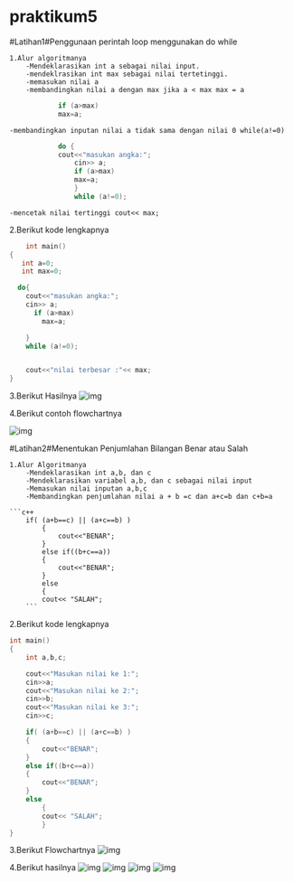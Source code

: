 # praktikum5
 #Latihan1#Penggunaan perintah loop menggunakan do while

```
1.Alur algoritmanya
	-Mendeklarasikan int a sebagai nilai input.
	-mendeklrasikan int max sebagai nilai tertetinggi.
	-memasukan nilai a
	-membandingkan nilai a dengan max jika a < max max = a
```
		
```c++
			if (a>max)
			max=a;
```
	-membandingkan inputan nilai a tidak sama dengan nilai 0 while(a!=0)

```c++
			do {
			cout<<"masukan angka:";
    			cin>> a;
      			if (a>max)
        		max=a;
			    }
    			while (a!=0);
```
	-mencetak nilai tertinggi cout<< max;
2.Berikut kode lengkapnya
```c++
	int main()
{
   int a=0;
   int max=0;

  do{
    cout<<"masukan angka:";
    cin>> a;
      if (a>max)
        max=a;

    }
    while (a!=0);


    cout<<"nilai terbesar :"<< max;
}

```

3.Berikut Hasilnya
![img](https://raw.githubusercontent.com/aseps12/praktikum5/master/hasil.png)

4.Berikut contoh flowchartnya

![img](https://raw.githubusercontent.com/aseps12/praktikum5/master/flowchart.png)


#Latihan2#Menentukan Penjumlahan Bilangan Benar atau Salah

```
1.Alur Algoritmanya
	-Mendeklarasikan int a,b, dan c
	-Mendeklarasikan variabel a,b, dan c sebagai nilai input
	-Memasukan nilai inputan a,b,c
	-Membandingkan penjumlahan nilai a + b =c dan a+c=b dan c+b=a
```	
	```c++
		if( (a+b==c) || (a+c==b) )
    		{
        		cout<<"BENAR";
    		}
    		else if((b+c==a))
    		{
        		cout<<"BENAR";
    		}
    		else
        	{
        	cout<< "SALAH";
        ```
2.Berikut kode lengkapnya
```c++
int main()
{
    int a,b,c;

    cout<<"Masukan nilai ke 1:";
    cin>>a;
    cout<<"Masukan nilai ke 2:";
    cin>>b;
    cout<<"Masukan nilai ke 3:";
    cin>>c;

    if( (a+b==c) || (a+c==b) )
    {
        cout<<"BENAR";
    }
    else if((b+c==a))
    {
        cout<<"BENAR";
    }
    else
        {
        cout<< "SALAH";
        }
}
```
3.Berikut Flowchartnya
![img](https://raw.githubusercontent.com/aseps12/praktikum5/master/flowchart2.png)

4.Berikut hasilnya
![img](https://raw.githubusercontent.com/aseps12/praktikum5/master/hasil1.png)
![img](https://raw.githubusercontent.com/aseps12/praktikum5/master/hasil2.png)
![img](https://raw.githubusercontent.com/aseps12/praktikum5/master/hasil3.png)
![img](https://raw.githubusercontent.com/aseps12/praktikum5/master/hasil4.png)